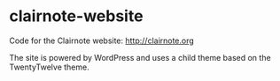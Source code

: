 # clairnote-website
Code for the Clairnote website: http://clairnote.org

The site is powered by WordPress and uses a child theme based on the
TwentyTwelve theme.
